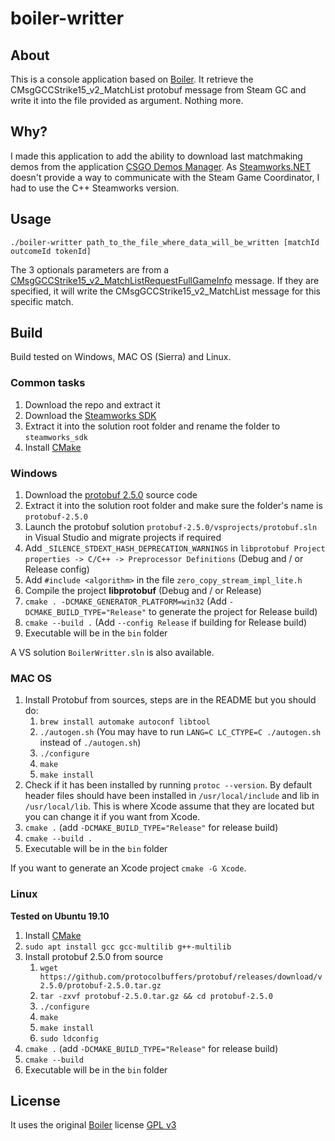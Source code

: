 # boiler-writter

## About

This is a console application based on [Boiler](https://bitbucket.org/ACB/boiler/).
It retrieve the CMsgGCCStrike15_v2_MatchList protobuf message from Steam GC and write it into the file provided as argument.
Nothing more.

## Why?

I made this application to add the ability to download last matchmaking demos from the application [CSGO Demos Manager](https://github.com/akiver/CSGO-Demos-Manager).
As [Steamworks.NET](http://steamworks.github.io/) doesn't provide a way to communicate with the Steam Game Coordinator, I had to use the C++ Steamworks version.

## Usage

```
./boiler-writter path_to_the_file_where_data_will_be_written [matchId outcomeId tokenId]
```

The 3 optionals parameters are from a [CMsgGCCStrike15_v2_MatchListRequestFullGameInfo](https://github.com/SteamRE/SteamKit/blob/master/Resources/Protobufs/csgo/cstrike15_gcmessages.proto#L744) message. If they are specified, it will write the CMsgGCCStrike15_v2_MatchList message for this specific match.

## Build

Build tested on Windows, MAC OS (Sierra) and Linux.

### Common tasks

1. Download the repo and extract it
2. Download the [Steamworks SDK](https://partner.steamgames.com/)
3. Extract it into the solution root folder and rename the folder to `steamworks_sdk`
4. Install [CMake](https://cmake.org/download/)

### Windows

1. Download the [protobuf 2.5.0](https://github.com/google/protobuf/releases/tag/v2.5.0) source code
2. Extract it into the solution root folder and make sure the folder's name is `protobuf-2.5.0`
3. Launch the protobuf solution `protobuf-2.5.0/vsprojects/protobuf.sln` in Visual Studio and migrate projects if required
4. Add `_SILENCE_STDEXT_HASH_DEPRECATION_WARNINGS` in `libprotobuf Project properties -> C/C++ -> Preprocessor Definitions` (Debug and / or Release config)
5. Add `#include <algorithm>` in the file `zero_copy_stream_impl_lite.h`
6. Compile the project **libprotobuf** (Debug and / or Release)
7. `cmake . -DCMAKE_GENERATOR_PLATFORM=win32` (Add `-DCMAKE_BUILD_TYPE="Release"` to generate the project for Release build)
8. `cmake --build .` (Add `--config Release` if building for Release build)
9. Executable will be in the `bin` folder

A VS solution `BoilerWritter.sln` is also available.

### MAC OS

1. Install Protobuf from sources, steps are in the README but you should do:
   1. `brew install automake autoconf libtool`
   2. `./autogen.sh` (You may have to run `LANG=C LC_CTYPE=C ./autogen.sh` instead of `./autogen.sh`)
   3. `./configure`
   4. `make`
   5. `make install`
2. Check if it has been installed by running `protoc --version`.
   By default header files should have been installed in `/usr/local/include` and lib in `/usr/local/lib`. This is where Xcode assume that they are located but you can change it if you want from Xcode.
3. `cmake .` (add `-DCMAKE_BUILD_TYPE="Release"` for release build)
4. `cmake --build .`
5. Executable will be in the `bin` folder

If you want to generate an Xcode project `cmake -G Xcode`.

### Linux

**Tested on Ubuntu 19.10**

1. Install [CMake](https://cmake.org/download/)
2. `sudo apt install gcc gcc-multilib g++-multilib`
3. Install protobuf 2.5.0 from source
   1. `wget https://github.com/protocolbuffers/protobuf/releases/download/v2.5.0/protobuf-2.5.0.tar.gz`
   2. `tar -zxvf protobuf-2.5.0.tar.gz && cd protobuf-2.5.0`
   3. `./configure`
   4. `make`
   5. `make install`
   6. `sudo ldconfig`
4. `cmake .` (add `-DCMAKE_BUILD_TYPE="Release"` for release build)
5. `cmake --build`
6. Executable will be in the `bin` folder

## License

It uses the original [Boiler](https://bitbucket.org/ACB/boiler/) license [GPL v3](https://github.com/akiver/boiler-writter/blob/master/license.txt)
